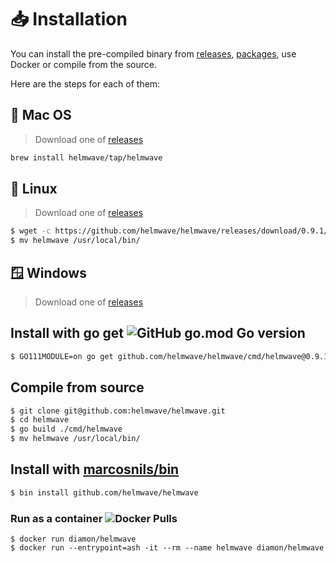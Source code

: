 # 📥 Installation

You can install the pre-compiled binary from 
[releases](https://github.com/helmwave/helmwave/releases), 
[packages](https://github.com/helmwave/helmwave/packages/),
use Docker or compile from the source.

Here are the steps for each of them:

## 🍏 Mac OS

> Download one of [releases](https://github.com/helmwave/helmwave/releases)

```sh
brew install helmwave/tap/helmwave
```

## 🐧 Linux

> Download one of [releases](https://github.com/helmwave/helmwave/releases)

```sh
$ wget -c https://github.com/helmwave/helmwave/releases/download/0.9.1/helmwave_0.9.1_linux_amd64.tar.gz -O - | tar -xz
$ mv helmwave /usr/local/bin/
```

## 🪟 Windows

> Download one of [releases](https://github.com/helmwave/helmwave/releases)


## Install with go get ![GitHub go.mod Go version](https://img.shields.io/github/go-mod/go-version/zhilyaev/helmwave)

```sh
$ GO111MODULE=on go get github.com/helmwave/helmwave/cmd/helmwave@0.9.1
```

## Compile from source

```bash
$ git clone git@github.com:helmwave/helmwave.git
$ cd helmwave
$ go build ./cmd/helmwave
$ mv helmwave /usr/local/bin/
```

## Install with [marcosnils/bin](https://github.com/marcosnils/bin)

```bash
$ bin install github.com/helmwave/helmwave
```

### Run as a container ![Docker Pulls](https://img.shields.io/docker/pulls/diamon/helmwave)

```
$ docker run diamon/helmwave
$ docker run --entrypoint=ash -it --rm --name helmwave diamon/helmwave
```